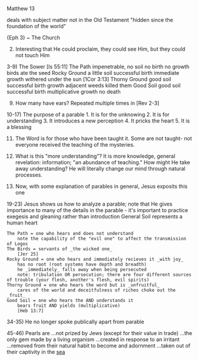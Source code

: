 Matthew 13

deals with subject matter not in the Old Testament
"hidden since the foundation of the world"

{Eph 3} ~ The Church

2) Interesting that He could proclaim, they could see Him, but they could not touch Him

3-9) The Sower
	[Is 55:11]
	The Path
		impenetrable, no soil
		no birth
		no growth
		birds ate the seed
	Rocky Ground
		a little soil
		successful birth
		immediate growth
		withered under the sun [1Cor 3:13]
	Thorny Ground
		good soil
		successful birth
		growth
		adjacent weeds killed them
	Good Soil
		good soil
		successful birth
		multiplicative growth
		no death

9) How many have ears?  Repeated multiple times in [Rev 2-3]

10-17) The purpose of a parable
	1. It is for the unknowing
	2. It is for understanding
	3. It introduces a new perception
	4. It pricks the heart
	5. It is a blessing

11) The Word is for those who have been taught it.
    Some are not taught- not everyone received the teaching of the mysteries.

12) What is this "more understanding"?
  It is more knowledge, general revelation: information; "an abundance of teaching."
How might He take away understanding?
  He will literally change our mind through natural processes.


18) Now, with some explanation of parables in general, Jesus exposits this one

19-23) Jesus shows us how to analyze a parable; note that He gives importance to many of the details in the parable - it's important to practice exegesis and gleaning rather than introduction
	General
		Soil represents a human heart

	The Path = one who hears and does not understand
		note the capability of the "evil one" to affect the transmission of Logos
	The Birds = servants of _the wicked one_
		[Jer 25]
	Rocky Ground = one who hears and immediately recieves it _with joy_
		has no root (root systems have depth and breadth)
		he _immediately_ falls away when being persecuted
		note: tribulation OR persecution; there are four different sources of trouble (your flesh, another's flesh, evil spirits)
	Thorny Ground = one who hears the word but is _unfruitful_
		cares of the world and deceitfulness of riches choke out the _fruit_
	Good Soil = one who hears the AND understands it
		bears fruit AND yields (multiplicative)
		[Heb 13:7]


34-35) He no longer spoke publically apart from parable


45-46) Pearls are
...not prized by Jews (except for their value in trade)
...the only gem made by a living organism
...created in response to an irritant
...removed from their natural habit to become and adornment
...taken out of their captivity in the [sea](/Pattern/Seas)
